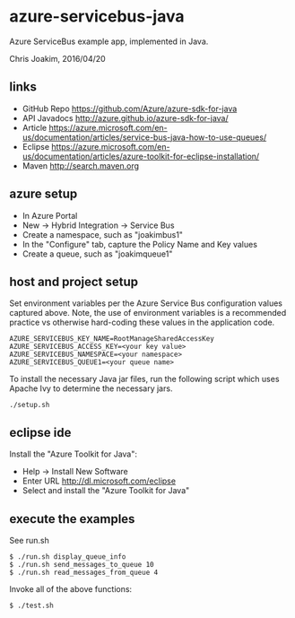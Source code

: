 # azure-servicebus-java

Azure ServiceBus example app, implemented in Java.

Chris Joakim, 2016/04/20

## links

- GitHub Repo  https://github.com/Azure/azure-sdk-for-java
- API Javadocs http://azure.github.io/azure-sdk-for-java/
- Article      https://azure.microsoft.com/en-us/documentation/articles/service-bus-java-how-to-use-queues/
- Eclipse      https://azure.microsoft.com/en-us/documentation/articles/azure-toolkit-for-eclipse-installation/
- Maven        http://search.maven.org

## azure setup

- In Azure Portal
- New -> Hybrid Integration -> Service Bus
- Create a namespace, such as "joakimbus1"
- In the "Configure" tab, capture the Policy Name and Key values
- Create a queue, such as "joakimqueue1"

## host and project setup

Set environment variables per the Azure Service Bus configuration values
captured above.  Note, the use of environment variables is a recommended
practice vs otherwise hard-coding these values in the application code.

```
AZURE_SERVICEBUS_KEY_NAME=RootManageSharedAccessKey
AZURE_SERVICEBUS_ACCESS_KEY=<your key value>
AZURE_SERVICEBUS_NAMESPACE=<your namespace>
AZURE_SERVICEBUS_QUEUE1=<your queue name>
```

To install the necessary Java jar files, run the following script
which uses Apache Ivy to determine the necessary jars.

```
./setup.sh
```

## eclipse ide

Install the "Azure Toolkit for Java":
- Help -> Install New Software
- Enter URL  http://dl.microsoft.com/eclipse
- Select and install the "Azure Toolkit for Java"

## execute the examples

See run.sh

```
$ ./run.sh display_queue_info
$ ./run.sh send_messages_to_queue 10
$ ./run.sh read_messages_from_queue 4
```

Invoke all of the above functions:

```
$ ./test.sh
```
